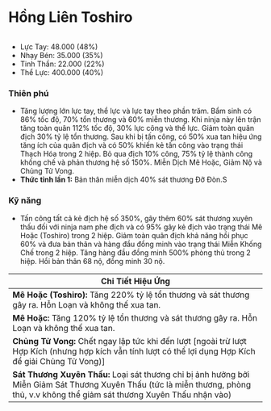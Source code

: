 # Hồng Liên Toshiro

<figure><img src="../../.gitbook/assets/ezgif-6-435f49fea3.gif" alt=""><figcaption></figcaption></figure>

* Lực Tay: 48.000 (48%)
* Nhạy Bén: 35.000 (35%)
* Tinh Thần: 22.000 (22%)
* Thể Lực: 400.000 (40%)

### Thiên phú

* Tăng lượng lớn lực tay, thể lực và lực tay theo phần trăm. Bẩm sinh có 86% tốc độ, 70% tổn thương và 60% miễn thương. Khi ninja này lên trận tăng toàn quân 112% tốc độ, 30% lực công và thể lực. Giảm toàn quân địch 30% tỷ lệ tổn thương. Sau khi bị tấn công, có 50% xua tan hiệu ứng tăng ích của quân địch và có 50% khiến kẻ tấn công vào trạng thái Thạch Hóa trong 2 hiệp. Bỏ qua địch 10% công, 75% tỷ lệ thành công khống chế và phản thương hệ số 150%. Miễn Dịch Mê Hoặc, Giảm Nộ và Chủng Tử Vong.
* **Thức tỉnh lần 1:** Bản thân miễn dịch 40% sát thương Đỡ Đòn.S

### Kỹ năng

* Tấn công tất cả kẻ địch hệ số 350%, gây thêm 60% sát thương xuyên thấu đối với ninja nam phe địch và có 95% gây kẻ địch vào trạng thái Mê Hoặc (Toshiro) trong 2 hiệp. Giảm toàn quân địch khả năng hồi phục 60% và đưa bản thân và hàng đầu đồng minh vào trạng thái Miễn Khống Chế trong 2 hiệp. Tăng hàng đầu đồng minh 500% phòng thủ trong 2 hiệp. Hồi bản thân 68 nộ, đồng minh 30 nộ.

| Chi Tiết Hiệu Ứng                                                                                                                                                                  |
| ---------------------------------------------------------------------------------------------------------------------------------------------------------------------------------- |
| **Mê Hoặc (Toshiro):** Tăng 220% tỷ lệ tổn thương và sát thương gây ra. Hỗn Loạn và không thế xua tan.                                                                             |
| **Mê Hoặc:** Tăng 120% tỷ lệ tổn thương và sát thương gây ra. Hỗn Loạn và không thế xua tan.                                                                                       |
| **Chủng Tử Vong:** Chết ngay lập tức khi đến lượt \[ngoài trừ lượt Hợp Kích (nhưng hợp kích vẫn tính lượt có thể lợi dụng Hợp Kích để giải Chủng Tử Vong)]                         |
| **Sát Thương Xuyên Thấu:** Loại sát thương chỉ bị ảnh hưởng bởi Miễn Giảm Sát Thương Xuyên Thấu (tức là miễn thương, phòng thủ, v.v không thể giảm sát thương Xuyên Thấu nhận vào) |
